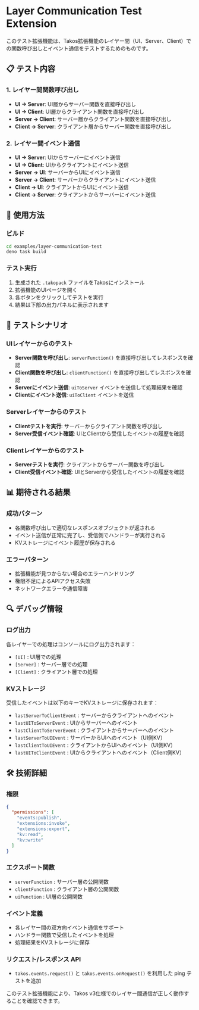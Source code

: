 # Layer Communication Test Extension

このテスト拡張機能は、Takos拡張機能のレイヤー間（UI、Server、Client）での関数呼び出しとイベント通信をテストするためのものです。

## 📋 テスト内容

### 1. レイヤー間関数呼び出し

- **UI → Server**: UI層からサーバー関数を直接呼び出し
- **UI → Client**: UI層からクライアント関数を直接呼び出し
- **Server → Client**: サーバー層からクライアント関数を直接呼び出し
- **Client → Server**: クライアント層からサーバー関数を直接呼び出し

### 2. レイヤー間イベント通信

- **UI → Server**: UIからサーバーにイベント送信
- **UI → Client**: UIからクライアントにイベント送信
- **Server → UI**: サーバーからUIにイベント送信
- **Server → Client**: サーバーからクライアントにイベント送信
- **Client → UI**: クライアントからUIにイベント送信
- **Client → Server**: クライアントからサーバーにイベント送信

## 🔧 使用方法

### ビルド

```bash
cd examples/layer-communication-test
deno task build
```

### テスト実行

1. 生成された `.takopack` ファイルをTakosにインストール
2. 拡張機能のUIページを開く
3. 各ボタンをクリックしてテストを実行
4. 結果は下部の出力パネルに表示されます

## 🧪 テストシナリオ

### UIレイヤーからのテスト

- **Server関数を呼び出し**: `serverFunction()` を直接呼び出してレスポンスを確認
- **Client関数を呼び出し**: `clientFunction()` を直接呼び出してレスポンスを確認
- **Serverにイベント送信**: `uiToServer` イベントを送信して処理結果を確認
- **Clientにイベント送信**: `uiToClient` イベントを送信

### Serverレイヤーからのテスト

- **Clientテストを実行**: サーバーからクライアント関数を呼び出し
- **Server受信イベント確認**: UIとClientから受信したイベントの履歴を確認

### Clientレイヤーからのテスト

- **Serverテストを実行**: クライアントからサーバー関数を呼び出し
- **Client受信イベント確認**: UIとServerから受信したイベントの履歴を確認

## 📊 期待される結果

### 成功パターン

- 各関数呼び出しで適切なレスポンスオブジェクトが返される
- イベント送信が正常に完了し、受信側でハンドラーが実行される
- KVストレージにイベント履歴が保存される

### エラーパターン

- 拡張機能が見つからない場合のエラーハンドリング
- 権限不足によるAPIアクセス失敗
- ネットワークエラーや通信障害

## 🔍 デバッグ情報

### ログ出力

各レイヤーでの処理はコンソールにログ出力されます：

- `[UI]` : UI層での処理
- `[Server]` : サーバー層での処理
- `[Client]` : クライアント層での処理

### KVストレージ

受信したイベントは以下のキーでKVストレージに保存されます：

- `lastServerToClientEvent` : サーバーからクライアントへのイベント
- `lastUIToServerEvent` : UIからサーバーへのイベント
- `lastClientToServerEvent` : クライアントからサーバーへのイベント
- `lastServerToUIEvent` : サーバーからUIへのイベント（UI側KV）
- `lastClientToUIEvent` : クライアントからUIへのイベント（UI側KV）
- `lastUIToClientEvent` : UIからクライアントへのイベント（Client側KV）

## 🛠 技術詳細

### 権限

```json
{
  "permissions": [
    "events:publish",
    "extensions:invoke",
    "extensions:export",
    "kv:read",
    "kv:write"
  ]
}
```

### エクスポート関数

- `serverFunction` : サーバー層の公開関数
- `clientFunction` : クライアント層の公開関数
- `uiFunction` : UI層の公開関数

### イベント定義

- 各レイヤー間の双方向イベント通信をサポート
- ハンドラー関数で受信したイベントを処理
- 処理結果をKVストレージに保存

### リクエスト/レスポンス API

- `takos.events.request()` と `takos.events.onRequest()` を利用した ping
  テストを追加

このテスト拡張機能により、Takos
v3仕様でのレイヤー間通信が正しく動作することを確認できます。
